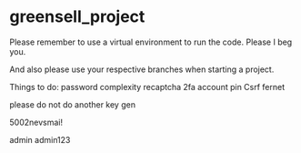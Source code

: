 # greensell_project

Please remember to use a virtual environment to run the code. Please I beg you.

And also please use your respective branches when starting a project.

Things to do:
password complexity
recaptcha
2fa
account pin
Csrf
fernet

please do not do another key gen

5002nevsmai!

admin
admin123